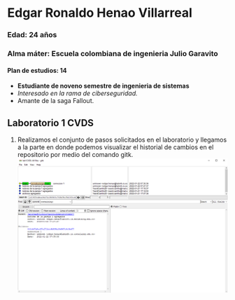 # Edgar Ronaldo Henao Villarreal

### Edad: 24 años
### Alma máter: Escuela colombiana de ingenieria Julio Garavito
#### Plan de estudios: 14

 * **Estudiante de noveno semestre de ingenieria de sistemas**
 * *Interesado en la rama de ciberseguridad.*
 * Amante de la saga Fallout.

## Laboratorio 1 CVDS

1. Realizamos el conjunto de pasos solicitados en el laboratorio y llegamos a la parte en donde podemos visualizar el historial de cambios en el repositorio por medio del comando gitk.
![](/Ronaldo/gitk.png)
